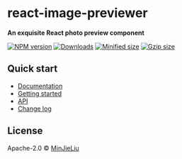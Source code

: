# react-image-previewer

**An exquisite React photo preview component**

[![NPM version][npm-image]][npm-url] [![Downloads][downloads-image]][downloads-url] [![Minified size][min-size-image]][bundlephobia-url] [![Gzip size][gzip-size-image]][bundlephobia-url]

## Quick start

- [Documentation](https://react-image-previewer.vercel.app)
- [Getting started](https://react-image-previewer.vercel.app/docs/getting-started)
- [API](https://react-image-previewer.vercel.app/docs/api)
- [Change log](https://react-image-previewer.vercel.app/docs/change-log)

## License

Apache-2.0 © [MinJieLiu](https://github.com/MinJieLiu)

[npm-image]: https://img.shields.io/npm/v/react-image-previewer.svg?style=flat-square
[npm-url]: https://npmjs.org/package/react-image-previewer
[downloads-image]: http://img.shields.io/npm/dm/react-image-previewer.svg?style=flat-square
[downloads-url]: https://npmjs.org/package/react-image-previewer
[min-size-image]: https://badgen.net/bundlephobia/min/react-image-previewer?label=minified
[gzip-size-image]: https://badgen.net/bundlephobia/minzip/react-image-previewer?label=gzip
[bundlephobia-url]: https://bundlephobia.com/result?p=react-image-previewer
